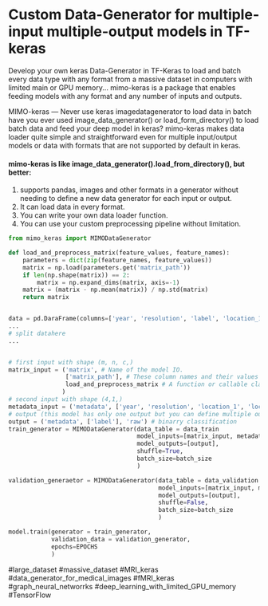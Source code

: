 #  Custom Data-Generator for multiple-input multiple-output models in TF-keras
Develop your own keras Data-Generator in TF-Keras to load and batch every data type with any format from a massive dataset in computers with limited main or GPU memory... mimo-keras is a package that enables feeding models with any format and any number of inputs and outputs.

MIMO-keras — Never use keras imagedatagenerator to load data in batch
have you ever used image_data_generator() or load_form_directory() to load batch data and feed your deep model in keras? mimo-keras makes data loader quite simple and straightforward even for multiple input/output models or data with formats that are not supported by default in keras.

#### mimo-keras is like image_data_generator().load_from_directory(), but better:

1. supports pandas, images and other formats in a generator without needing to define a new data generator for each input or output.
2. It can load data in every format.
3. You can write your own data loader function.
4. You can use your custom preprocessing pipeline without limitation.


```python
from mimo_keras import MIMODataGenerator

def load_and_preprocess_matrix(feature_values, feature_names):
    parameters = dict(zip(feature_names, feature_values))
    matrix = np.load(parameters.get('matrix_path'))
    if len(np.shape(matrix)) == 2:
        matrix = np.expand_dims(matrix, axis=-1)
    matrix = (matrix - np.mean(matrix)) / np.std(matrix)
    return matrix


data = pd.DaraFrame(columns=['year', 'resolution', 'label', 'location_1', 'location_2', 'matrix_path'])
...
# split datahere
...


# first input with shape (m, n, c,)
matrix_input = ('matrix', # Name of the model IO.
                ['matrix_path'], # These column names and their values are sent to the your function for each sample in batch generation.
                load_and_preprocess_matrix # A function or callable class to load data and preprocessing. Use 'raw' to send values to the model IO directly.
               )
# second input with shape (4,1,)
metadata_input = ('metadata', ['year', 'resolution', 'location_1', 'location_2'], 'raw')
# output (this model has only one output but you can define multiple outputs like inputs)
output = ('metadata', ['label'], 'raw') # binarry classification
train_generator = MIMODataGenerator(data_table = data_train
                                    model_inputs=[matrix_input, metadata_input],
                                    model_outputs=[output],
                                    shuffle=True,
                                    batch_size=batch_size
                                    )

validation_generaetor = MIMODataGenerator(data_table = data_validation
                                          model_inputs=[matrix_input, metadata_input],
                                          model_outputs=[output],
                                          shuffle=False,
                                          batch_size=batch_size
                                          )

model.train(generator = train_generator,
            validation_data = validation_generator,
            epochs=EPOCHS
            )
```



#large_dataset #massive_dataset #MRI_keras #data_generator_for_medical_images #fMRI_keras #graph_neural_networrks #deep_learning_with_limited_GPU_memory #TensorFlow
